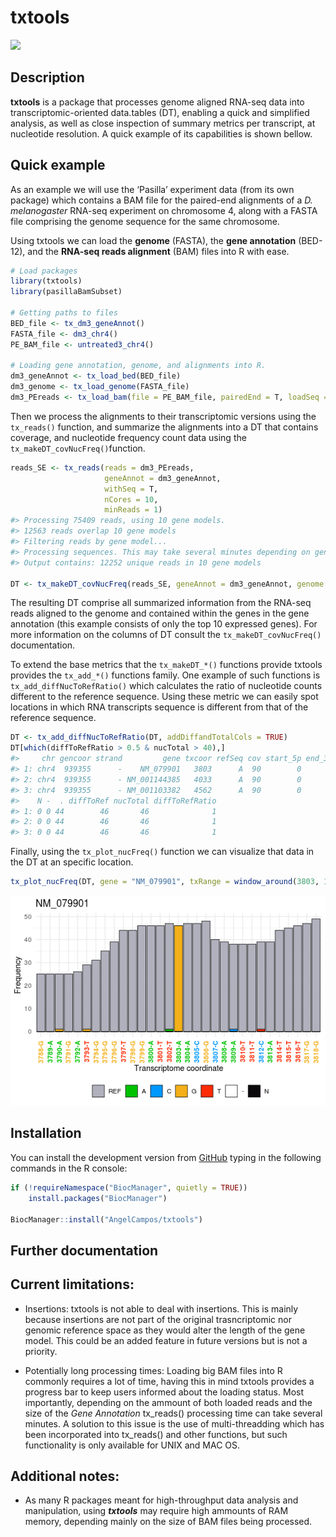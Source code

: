 
# txtools

<!-- badges: start -->

[![](https://img.shields.io/badge/devel%20version-0.0.0.9009-blue.svg)](https://github.com/AngelCampos/txtools)
<!-- badges: end -->

## Description

**txtools** is a package that processes genome aligned RNA-seq data into
transcriptomic-oriented data.tables (DT), enabling a quick and
simplified analysis, as well as close inspection of summary metrics per
transcript, at nucleotide resolution. A quick example of its
capabilities is shown bellow.

## Quick example

As an example we will use the ‘Pasilla’ experiment data (from its own
package) which contains a BAM file for the paired-end alignments of a
*D. melanogaster* RNA-seq experiment on chromosome 4, along with a FASTA
file comprising the genome sequence for the same chromosome.

Using txtools we can load the **genome** (FASTA), the **gene
annotation** (BED-12), and the **RNA-seq reads alignment** (BAM) files
into R with ease.

``` r
# Load packages
library(txtools)
library(pasillaBamSubset)

# Getting paths to files
BED_file <- tx_dm3_geneAnnot()
FASTA_file <- dm3_chr4()
PE_BAM_file <- untreated3_chr4()

# Loading gene annotation, genome, and alignments into R.
dm3_geneAnnot <- tx_load_bed(BED_file)
dm3_genome <- tx_load_genome(FASTA_file)
dm3_PEreads <- tx_load_bam(file = PE_BAM_file, pairedEnd = T, loadSeq = T)
```

Then we process the alignments to their transcriptomic versions using
the `tx_reads()` function, and summarize the alignments into a DT that
contains coverage, and nucleotide frequency count data using the
`tx_makeDT_covNucFreq()`function.

``` r
reads_SE <- tx_reads(reads = dm3_PEreads, 
                     geneAnnot = dm3_geneAnnot, 
                     withSeq = T, 
                     nCores = 10, 
                     minReads = 1)
#> Processing 75409 reads, using 10 gene models. 
#> 12563 reads overlap 10 gene models 
#> Filtering reads by gene model... 
#> Processing sequences. This may take several minutes depending on geneAnnot size ... 
#> Output contains: 12252 unique reads in 10 gene models

DT <- tx_makeDT_covNucFreq(reads_SE, geneAnnot = dm3_geneAnnot, genome = dm3_genome)
```

The resulting DT comprise all summarized information from the RNA-seq
reads aligned to the genome and contained within the genes in the gene
annotation (this example consists of only the top 10 expressed genes).
For more information on the columns of DT consult the
`tx_makeDT_covNucFreq()` documentation.

To extend the base metrics that the `tx_makeDT_*()` functions provide
txtools provides the `tx_add_*()` functions family. One example of such
functions is `tx_add_diffNucToRefRatio()` which calculates the ratio of
nucleotide counts different to the reference sequence. Using these
metric we can easily spot locations in which RNA transcripts sequence is
different from that of the reference sequence.

``` r
DT <- tx_add_diffNucToRefRatio(DT, addDiffandTotalCols = TRUE)
DT[which(diffToRefRatio > 0.5 & nucTotal > 40),]
#>     chr gencoor strand         gene txcoor refSeq cov start_5p end_3p A C  G T
#> 1: chr4  939355      -    NM_079901   3803      A  90        0      0 0 0 46 0
#> 2: chr4  939355      - NM_001144385   4033      A  90        0      0 0 0 46 0
#> 3: chr4  939355      - NM_001103382   4562      A  90        0      0 0 0 46 0
#>    N -  . diffToRef nucTotal diffToRefRatio
#> 1: 0 0 44        46       46              1
#> 2: 0 0 44        46       46              1
#> 3: 0 0 44        46       46              1
```

Finally, using the `tx_plot_nucFreq()` function we can visualize that
data in the DT at an specific
location.

``` r
tx_plot_nucFreq(DT, gene = "NM_079901", txRange = window_around(3803, 15))
```

![](man/figures/README-unnamed-chunk-5-1.png)<!-- -->

## Installation

You can install the development version from
[GitHub](https://github.com/AngelCampos/txtools) typing in the following
commands in the R console:

``` r
if (!requireNamespace("BiocManager", quietly = TRUE))
    install.packages("BiocManager")

BiocManager::install("AngelCampos/txtools")
```

## Further documentation

## Current limitations:

  - Insertions: txtools is not able to deal with insertions. This is
    mainly because insertions are not part of the original
    trasncriptomic nor genomic reference space as they would alter the
    length of the gene model. This could be an added feature in future
    versions but is not a priority.

  - Potentially long processing times: Loading big BAM files into R
    commonly requires a lot of time, having this in mind txtools
    provides a progress bar to keep users informed about the loading
    status. Most importantly, depending on the ammount of both loaded
    reads and the size of the *Gene Annotation* tx\_reads() processing
    time can take several minutes. A solution to this issue is the use
    of multi-threadding which has been incorporated into tx\_reads() and
    other functions, but such functionality is only available for UNIX
    and MAC OS.

## Additional notes:

  - As many R packages meant for high-throughput data analysis and
    manipulation, using ***txtools*** may require high ammounts of RAM
    memory, depending mainly on the size of BAM files being processed.
